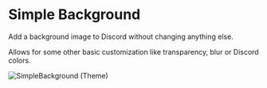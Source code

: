 # Simple Background

Add a background image to Discord without changing anything else.

Allows for some other basic customization like transparency, blur or Discord colors.

![SimpleBackground (Theme)](https://user-images.githubusercontent.com/63931154/117671480-1ed81880-b1a9-11eb-9fb3-ae3480505152.png)
